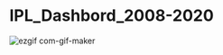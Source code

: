 # IPL_Dashbord_2008-2020

![ezgif com-gif-maker](https://user-images.githubusercontent.com/51665663/194867125-109f449f-3b05-4e00-a694-cda42738cced.gif)

